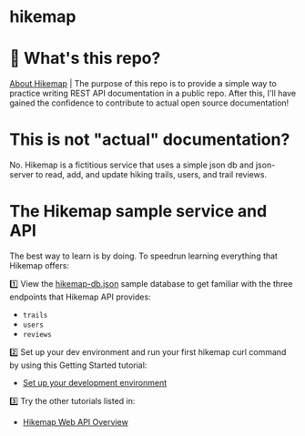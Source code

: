 # hikemap

# 🤔 What's this repo? 
[About Hikemap](ahttps://soyoahn.github.io/hikemap/about.html) | The purpose of this repo is to provide a simple way to practice writing REST API documentation in a public repo. After this, I'll have gained the confidence to contribute to actual open source documentation! 

# This is not "actual" documentation? 
No. Hikemap is a fictitious service that uses a simple json db and json-server to read, add, and update hiking trails, users, and trail reviews.

# The Hikemap sample service and API

The best way to learn is by doing. To speedrun learning everything that Hikemap offers:

 1️⃣ View the [hikemap-db.json](/json-db/hikemap-db.json) sample database to get familiar with the three endpoints that Hikemap API provides: 
- `trails` 
- `users`
- `reviews`

2️⃣ Set up your dev environment and run your first hikemap curl command by using this Getting Started tutorial: 
- [Set up your development environment](tutorial-getting-started.html)

3️⃣ Try the other tutorials listed in: 
- [Hikemap Web API Overview](https://soyoahn.github.io/hikemap/)
